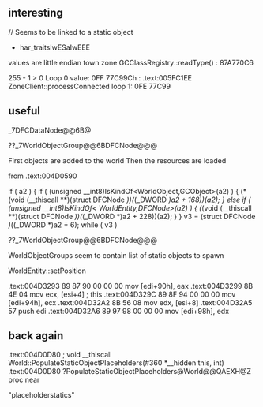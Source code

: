 ## interesting

// Seems to be linked to a static object

* har_traitsIwESaIwEEE

values are little endian town zone GCClassRegistry::readType() : 87A770C6

255 - 1 > 0 Loop 0 value: 0FF 77C99Ch : .text:005FC1EE ZoneClient::processConnected loop 1: 0FE 77C99

## useful

_7DFCDataNode@@6B@

??_7WorldObjectGroup@@6BDFCNode@@@

First objects are added to the world Then the resources are loaded

from .text:004D0590

if ( a2 )
{ if ( (unsigned __int8)IsKindOf<WorldObject,GCObject>(a2) )
{
(*(void (__thiscall **)(struct DFCNode *))(*(_DWORD *)a2 + 168))(a2); } else if ( (unsigned __int8)IsKindOf<
WorldEntity,DFCNode>(a2) )
{
(*(void (__thiscall **)(struct DFCNode *))(*(_DWORD *)a2 + 228))(a2); } } v3 = (struct DFCNode *)*((_DWORD *)a2 + 6);
while ( v3 )

??_7WorldObjectGroup@@6BDFCNode@@@

WorldObjectGroups seem to contain list of static objects to spawn

WorldEntity::setPosition

.text:004D3293 89 87 90 00 00 00             mov     [edi+90h], eax
.text:004D3299 8B 4E 04                      mov     ecx, [esi+4]    ; this
.text:004D329C 89 8F 94 00 00 00             mov     [edi+94h], ecx
.text:004D32A2 8B 56 08                      mov     edx, [esi+8]
.text:004D32A5 57                            push    edi
.text:004D32A6 89 97 98 00 00 00             mov     [edi+98h], edx

## back again

.text:004D0D80 ; void __thiscall World::PopulateStaticObjectPlaceholders(#360 *__hidden this, int)
.text:004D0D80 ?PopulateStaticObjectPlaceholders@World@@QAEXH@Z proc near

"placeholderstatics"
